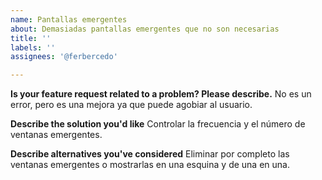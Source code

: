 ```yaml
---
name: Pantallas emergentes
about: Demasiadas pantallas emergentes que no son necesarias
title: ''
labels: ''
assignees: '@ferbercedo'

---
```


**Is your feature request related to a problem? Please describe.**
No es un error, pero es una mejora ya que puede agobiar al usuario.

**Describe the solution you'd like**
Controlar la frecuencia y el número de ventanas emergentes.

**Describe alternatives you've considered**
Eliminar por completo las ventanas emergentes o mostrarlas en una esquina y de una en una.

